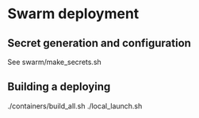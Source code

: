 
# Swarm deployment

## Secret generation and configuration

See swarm/make_secrets.sh


## Building a deploying

./containers/build_all.sh
./local_launch.sh
